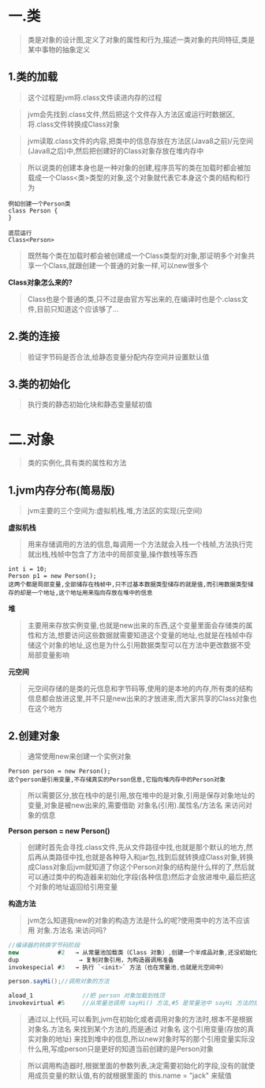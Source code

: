 
# 一.类

>类是对象的设计图,定义了对象的属性和行为,描述一类对象的共同特征,类是某中事物的抽象定义

## 1.类的加载

>这个过程是jvm将.class文件读进内存的过程

>jvm会先找到.class文件,然后把这个文件存入方法区或运行时数据区,将.class文件转换成Class对象

>jvm读取.class文件的内容,把类中的信息存放在方法区(Java8之前)/元空间(Java8之后)中,然后把创建好的Class对象存放在堆内存中

>所以说类的创建本身也是一种对象的创建,程序员写的类在加载时都会被加载成一个Class<类>类型的对象,这个对象就代表它本身这个类的结构和行为

```
例如创建一个Person类
class Person {
}

底层运行
Class<Person> 
```

>既然每个类在加载时都会被创建成一个Class类型的对象,那证明多个对象共享一个Class,就跟创建一个普通的对象一样,可以new很多个

**Class对象怎么来的?**

>Class也是个普通的类,只不过是由官方写出来的,在编译时也是个.class文件,目前只知道这个应该够了...

## 2.类的连接

>验证字节码是否合法,给静态变量分配内存空间并设置默认值


## 3.类的初始化

>执行类的静态初始化块和静态变量赋初值
# 二.对象

>类的实例化,具有类的属性和方法

## 1.jvm内存分布(简易版)

>jvm主要的三个空间为:虚拟机栈,堆,方法区的实现(元空间)

**虚拟机栈**

>用来存储调用的方法的信息,每调用一个方法就会入栈一个栈帧,方法执行完就出栈,栈帧中包含了方法中的局部变量,操作数栈等东西

```
int i = 10;
Person p1 = new Person();
这两个都是局部变量,全部储存在栈帧中,只不过基本数据类型储存的就是值,而引用数据类型储存的却是一个地址,这个地址用来指向存放在堆中的信息
```

**堆**

>主要用来存放实例变量,也就是new出来的东西,这个变量里面会存储类的属性和方法,想要访问这些数据就需要知道这个变量的地址,也就是在栈帧中存储这个对象的地址,这也是为什么引用数据类型可以在方法中更改数据不受局部变量影响

**元空间**

>元空间存储的是类的元信息和字节码等,使用的是本地的内存,所有类的结构信息都会放进这里,并不只是new出来的才放进来,而大家共享的Class对象也在这个地方

## 2.创建对象

>通常使用new来创建一个实例对象

```
Person person = new Person();
这个person是引用变量,不存储真实的Person信息,它指向堆内存中的Person对象
```

>所以需要区分,放在栈中的是引用,放在堆中的是对象,引用是保存对象地址的变量,对象是被new出来的,需要借助 对象名(引用).属性名/方法名 来访问对象的信息

**Person person = new Person()**

>创建时首先会寻找.class文件,先从文件路径中找,也就是那个默认的地方,然后再从类路径中找,也就是各种导入和jar包,找到后就转换成Class对象,转换成Class对象后jvm就知道了你这个Person对象的结构是什么样的了,然后就可以通过类中的构造器来初始化字段(各种信息)然后才会放进堆中,最后把这个对象的地址返回给引用变量

**构造方法**

>jvm怎么知道我new的对象的构造方法是什么的呢?使用类中的方法不应该用 对象.方法名 来访问吗?

```Java
//编译器的转换字节码阶段
new           #2   → 从常量池加载类（Class 对象）,创建一个半成品对象,还没初始化
dup                 → 复制对象引用，为构造器调用准备
invokespecial #3   → 执行 `<init>` 方法（也在常量池,也就是元空间中）
```

```Java
person.sayHi();//调用对象的方法

aload_1              //把 person 对象加载到栈顶
invokevirtual #5     //从常量池调用 sayHi() 方法,#5 是常量池中 sayHi 方法的描述信息
```

>通过以上代码,可以看到,jvm在初始化或者调用对象的方法时,根本不是根据 对象名.方法名 来找到某个方法的,而是通过 对象名 这个引用变量(存放的真实对象的地址) 来找到堆中的信息,所以new对象时写的那个引用变量实际没什么用,写成person只是更好的知道当前创建的是Person对象

>所以调用构造器时,根据里面的参数列表,决定需要初始化的字段,没有的就使用成员变量的默认值,有的就根据里面的 this.name = "jack" 来赋值

